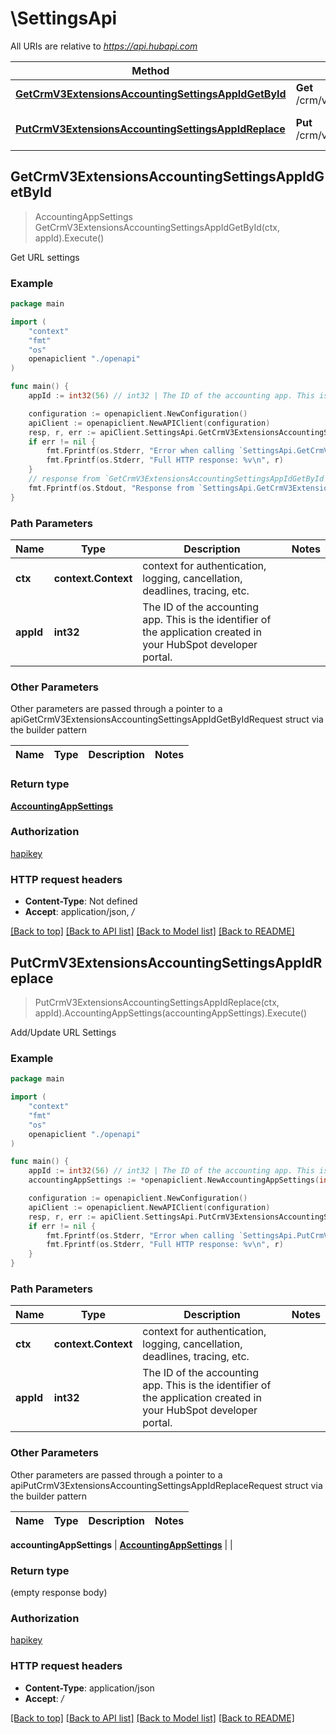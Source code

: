# \SettingsApi

All URIs are relative to *https://api.hubapi.com*

Method | HTTP request | Description
------------- | ------------- | -------------
[**GetCrmV3ExtensionsAccountingSettingsAppIdGetById**](SettingsApi.md#GetCrmV3ExtensionsAccountingSettingsAppIdGetById) | **Get** /crm/v3/extensions/accounting/settings/{appId} | Get URL settings
[**PutCrmV3ExtensionsAccountingSettingsAppIdReplace**](SettingsApi.md#PutCrmV3ExtensionsAccountingSettingsAppIdReplace) | **Put** /crm/v3/extensions/accounting/settings/{appId} | Add/Update URL Settings



## GetCrmV3ExtensionsAccountingSettingsAppIdGetById

> AccountingAppSettings GetCrmV3ExtensionsAccountingSettingsAppIdGetById(ctx, appId).Execute()

Get URL settings



### Example

```go
package main

import (
    "context"
    "fmt"
    "os"
    openapiclient "./openapi"
)

func main() {
    appId := int32(56) // int32 | The ID of the accounting app. This is the identifier of the application created in your HubSpot developer portal.

    configuration := openapiclient.NewConfiguration()
    apiClient := openapiclient.NewAPIClient(configuration)
    resp, r, err := apiClient.SettingsApi.GetCrmV3ExtensionsAccountingSettingsAppIdGetById(context.Background(), appId).Execute()
    if err != nil {
        fmt.Fprintf(os.Stderr, "Error when calling `SettingsApi.GetCrmV3ExtensionsAccountingSettingsAppIdGetById``: %v\n", err)
        fmt.Fprintf(os.Stderr, "Full HTTP response: %v\n", r)
    }
    // response from `GetCrmV3ExtensionsAccountingSettingsAppIdGetById`: AccountingAppSettings
    fmt.Fprintf(os.Stdout, "Response from `SettingsApi.GetCrmV3ExtensionsAccountingSettingsAppIdGetById`: %v\n", resp)
}
```

### Path Parameters


Name | Type | Description  | Notes
------------- | ------------- | ------------- | -------------
**ctx** | **context.Context** | context for authentication, logging, cancellation, deadlines, tracing, etc.
**appId** | **int32** | The ID of the accounting app. This is the identifier of the application created in your HubSpot developer portal. | 

### Other Parameters

Other parameters are passed through a pointer to a apiGetCrmV3ExtensionsAccountingSettingsAppIdGetByIdRequest struct via the builder pattern


Name | Type | Description  | Notes
------------- | ------------- | ------------- | -------------


### Return type

[**AccountingAppSettings**](AccountingAppSettings.md)

### Authorization

[hapikey](../README.md#hapikey)

### HTTP request headers

- **Content-Type**: Not defined
- **Accept**: application/json, */*

[[Back to top]](#) [[Back to API list]](../README.md#documentation-for-api-endpoints)
[[Back to Model list]](../README.md#documentation-for-models)
[[Back to README]](../README.md)


## PutCrmV3ExtensionsAccountingSettingsAppIdReplace

> PutCrmV3ExtensionsAccountingSettingsAppIdReplace(ctx, appId).AccountingAppSettings(accountingAppSettings).Execute()

Add/Update URL Settings



### Example

```go
package main

import (
    "context"
    "fmt"
    "os"
    openapiclient "./openapi"
)

func main() {
    appId := int32(56) // int32 | The ID of the accounting app. This is the identifier of the application created in your HubSpot developer portal.
    accountingAppSettings := *openapiclient.NewAccountingAppSettings(int32(123), *openapiclient.NewAccountingAppUrls("GetInvoiceUrl_example", "SearchCustomerUrl_example", "GetInvoicePdfUrl_example", "CustomerUrlTemplate_example", "ProductUrlTemplate_example", "InvoiceUrlTemplate_example")) // AccountingAppSettings | 

    configuration := openapiclient.NewConfiguration()
    apiClient := openapiclient.NewAPIClient(configuration)
    resp, r, err := apiClient.SettingsApi.PutCrmV3ExtensionsAccountingSettingsAppIdReplace(context.Background(), appId).AccountingAppSettings(accountingAppSettings).Execute()
    if err != nil {
        fmt.Fprintf(os.Stderr, "Error when calling `SettingsApi.PutCrmV3ExtensionsAccountingSettingsAppIdReplace``: %v\n", err)
        fmt.Fprintf(os.Stderr, "Full HTTP response: %v\n", r)
    }
}
```

### Path Parameters


Name | Type | Description  | Notes
------------- | ------------- | ------------- | -------------
**ctx** | **context.Context** | context for authentication, logging, cancellation, deadlines, tracing, etc.
**appId** | **int32** | The ID of the accounting app. This is the identifier of the application created in your HubSpot developer portal. | 

### Other Parameters

Other parameters are passed through a pointer to a apiPutCrmV3ExtensionsAccountingSettingsAppIdReplaceRequest struct via the builder pattern


Name | Type | Description  | Notes
------------- | ------------- | ------------- | -------------

 **accountingAppSettings** | [**AccountingAppSettings**](AccountingAppSettings.md) |  | 

### Return type

 (empty response body)

### Authorization

[hapikey](../README.md#hapikey)

### HTTP request headers

- **Content-Type**: application/json
- **Accept**: */*

[[Back to top]](#) [[Back to API list]](../README.md#documentation-for-api-endpoints)
[[Back to Model list]](../README.md#documentation-for-models)
[[Back to README]](../README.md)

